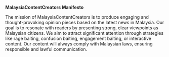 **MalaysiaContentCreators Manifesto**

The mission of MalaysiaContentCreators is to produce engaging and thought-provoking opinion pieces based on the latest news in Malaysia. Our goal is to resonate with readers by presenting strong, clear viewpoints as Malaysian citizens. We aim to attract significant attention through strategies like rage baiting, confusion baiting, engagement baiting, or interactive content. Our content will always comply with Malaysian laws, ensuring responsible and lawful communication.